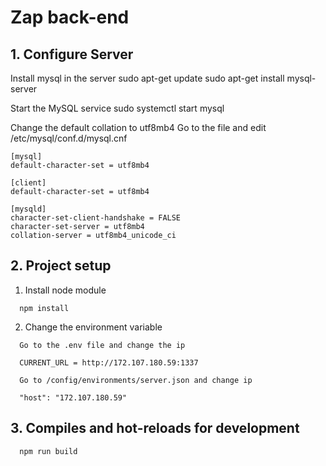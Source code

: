 # Zap back-end

## 1. Configure Server
Install mysql in the server
  sudo apt-get update
  sudo apt-get install mysql-server

Start the MySQL service
  sudo systemctl start mysql

Change the default collation to utf8mb4
  Go to the file and edit /etc/mysql/conf.d/mysql.cnf

  ```
  [mysql]
  default-character-set = utf8mb4

  [client]
  default-character-set = utf8mb4

  [mysqld]
  character-set-client-handshake = FALSE
  character-set-server = utf8mb4
  collation-server = utf8mb4_unicode_ci
  ```

## 2. Project setup

1) Install node module
  ```
    npm install
  ```

2) Change the environment variable
  ```
    Go to the .env file and change the ip
  
    CURRENT_URL = http://172.107.180.59:1337

    Go to /config/environments/server.json and change ip

    "host": "172.107.180.59"
  ```
## 3. Compiles and hot-reloads for development
```
  npm run build
```